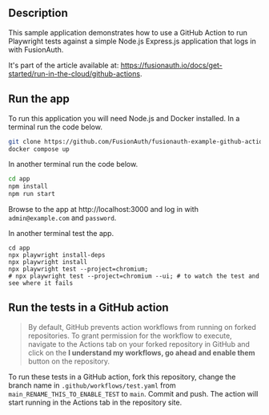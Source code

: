 ## Description

This sample application demonstrates how to use a GitHub Action to run Playwright tests against a simple Node.js Express.js application that logs in with FusionAuth.

It's part of the article available at: https://fusionauth.io/docs/get-started/run-in-the-cloud/github-actions.

## Run the app

To run this application you will need Node.js and Docker installed. In a terminal run the code below.

```bash
git clone https://github.com/FusionAuth/fusionauth-example-github-actions.git
docker compose up
```

In another terminal run the code below.

```bash
cd app
npm install
npm run start
```

Browse to the app at http://localhost:3000 and log in with `admin@example.com` and `password`.

In another terminal test the app.

```shell
cd app
npx playwright install-deps
npx playwright install
npx playwright test --project=chromium;
# npx playwright test --project=chromium --ui; # to watch the test and see where it fails
```

## Run the tests in a GitHub action

> By default, GitHub prevents action workflows from running on forked repositories. To grant permission for the workflow to execute, navigate to the Actions tab on your forked repository in GitHub and click on the **I understand my workflows, go ahead and enable them** button on the repository.

To run these tests in a GitHub action, fork this repository, change the branch name in `.github/workflows/test.yaml` from `main_RENAME_THIS_TO_ENABLE_TEST` to `main`. Commit and push. The action will start running in the Actions tab in the repository site.


